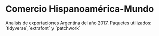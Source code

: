 # Comercio Hispanoamérica-Mundo
Analisis de exportaciones Argentina del año 2017.
Paquetes utilizados: ´tidyverse´,´extrafont´ y ´patchwork´
